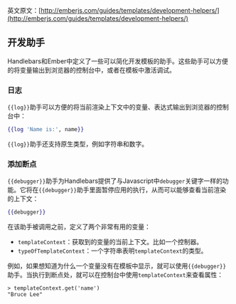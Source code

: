 英文原文：[http://emberjs.com/guides/templates/development-helpers/](http://emberjs.com/guides/templates/development-helpers/)

## 开发助手

Handlebars和Ember中定义了一些可以简化开发模板的助手。这些助手可以方便的将变量输出到浏览器的控制台中，或者在模板中激活调试。

### 日志

`{{log}}`助手可以方便的将当前渲染上下文中的变量、表达式输出到浏览器的控制台中：

```handlebars
{{log 'Name is:', name}}
```

`{{log}}`助手还支持原生类型，例如字符串和数字。

### 添加断点

`{{debugger}}`助手为Handlebars提供了与Javascript中`debugger`关键字一样的功能。它将在`{{debugger}}`助手里面暂停应用的执行，从而可以能够查看当前渲染的上下文：

```handlebars
{{debugger}}
```

在该助手被调用之前，定义了两个非常有用的变量：

* `templateContext`：获取到的变量的当前上下文。比如一个控制器。
* `typeOfTemplateContext`：一个字符串表明`templateContext`的类型。

例如，如果想知道为什么一个变量没有在模板中显示，就可以使用`{{debugger}}`助手。当执行到断点处，就可以在控制台中使用`templateContext`来查看属性：

```
> templateContext.get('name')
"Bruce Lee"
```
